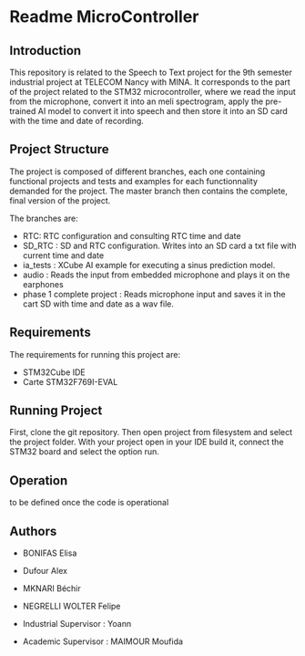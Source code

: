 # Readme MicroController

## Introduction

This repository is related to the Speech to Text project for the 9th semester industrial project at TELECOM Nancy with MINA. It corresponds to the part of the project related to the STM32 microcontroller, where we read the input from the microphone, convert it into an meli spectrogram, apply the pre-trained AI model to convert it into speech and then store it into an SD card with the time and date of recording.

## Project Structure

The project is composed of different branches, each one containing functional projects and tests and examples for each functionnality demanded for the project. The master branch then contains the complete, final version of the project.

The branches are:

- RTC: RTC configuration and consulting RTC time and date
- SD_RTC : SD and RTC configuration. Writes into an SD card a txt file with current time and date
- ia_tests : XCube AI example for executing a sinus prediction model.
- audio : Reads the input from embedded microphone and plays it on the earphones
- phase 1 complete project : Reads microphone input and saves it in the cart SD with time and date as a wav file.

## Requirements

The requirements for running this project are:

- STM32Cube IDE
- Carte STM32F769I-EVAL

## Running Project

First, clone the git repository. Then open project from filesystem and select the project folder. With your project open in your IDE build it, connect the STM32 board and select the option run.

## Operation

to be defined once the code is operational

## Authors

- BONIFAS Elisa
- Dufour Alex
- MKNARI Béchir
- NEGRELLI WOLTER Felipe
  
- Industrial Supervisor : Yoann
- Academic Supervisor : MAIMOUR Moufida